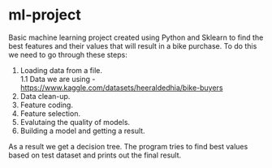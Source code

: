 # ml-project
Basic machine learning project created using Python and Sklearn to find the best features and their values that will result in a bike purchase.
To do this we need to go through these steps:
1. Loading data from a file.<br>
1.1 Data we are using - https://www.kaggle.com/datasets/heeraldedhia/bike-buyers
2. Data clean-up.
3. Feature coding.
4. Feature selection.
5. Evalutaing the quality of models.
6. Building a model and getting a result.

As a result we get a decision tree. The program tries to find best values based on test dataset and prints out the final result.
